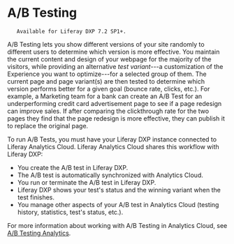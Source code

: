# A/B Testing

```note::
   Available for Liferay DXP 7.2 SP1+.
```

A/B Testing lets you show different versions of your site randomly to different users to determine which version is more effective. You maintain the current content and design of your webpage for the majority of the visitors, while providing an alternative *test variant*---a customization
of the Experience you want to optimize---for a selected group of them. The current page and page variant(s) are then tested to determine which version performs better for a given goal (bounce rate, clicks, etc.). For example, a Marketing team for a bank can create an A/B Test for an underperforming credit card advertisement page to see if a page redesign can improve sales. If after comparing the clickthrough rate for the two pages they find that the page redesign is more effective, they can publish it to replace the original page.

To run A/B Tests, you must have your Liferay DXP instance connected to Liferay Analytics Cloud. Liferay Analytics Cloud shares this workflow with Liferay DXP:

* You create the A/B test in Liferay DXP.
* The A/B test is automatically synchronized with Analytics Cloud.
* You run or terminate the A/B test in Liferay DXP. 
* Liferay DXP shows your test's status and the winning variant when the test finishes.
* You manage other aspects of your A/B test in Analytics Cloud (testing history, statistics, test's status, etc.).

For more information about working with A/B Testing in Analytics Cloud, see [A/B Testing Analytics](https://learn.liferay.com/../../../../ab-testing-analytics.md).
